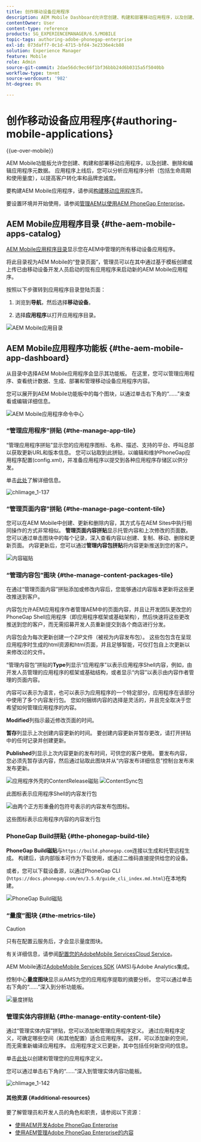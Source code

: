 ```yaml
---
title: 创作移动设备应用程序
description: AEM Mobile Dashboard允许您创建、构建和部署移动应用程序，以及创建、删除和编辑应用程序元数据。 关注此页面以了解更多信息。
contentOwner: User
content-type: reference
products: SG_EXPERIENCEMANAGER/6.5/MOBILE
topic-tags: authoring-adobe-phonegap-enterprise
exl-id: 073daff7-0c1d-4715-bfd4-3e2336e4cb88
solution: Experience Manager
feature: Mobile
role: Admin
source-git-commit: 2dae56dc9ec66f1bf36bbb24d6b0315a5f5040bb
workflow-type: tm+mt
source-wordcount: '982'
ht-degree: 0%

---
```


# 创作移动设备应用程序{#authoring-mobile-applications}

{{ue-over-mobile}}

AEM Mobile功能板允许您创建、构建和部署移动应用程序，以及创建、删除和编辑应用程序元数据。 应用程序上线后，您可以分析应用程序分析（包括生命周期和使用量度），以提高客户转化率和品牌忠诚度。

要构建AEM Mobile应用程序，请参阅[构建移动应用程序](/help/mobile/building-app-mobile-phonegap.md)页。

要设置环境并开始使用，请参阅[管理AEM以使用AEM PhoneGap Enterprise](/help/mobile/administer-phonegap.md)。

## AEM Mobile应用程序目录 {#the-aem-mobile-apps-catalog}

[AEM Mobile应用程序目录](http://localhost:4502/aem/apps.html/content/phonegap)显示您在AEM中管理的所有移动设备应用程序。

将此目录视为AEM Mobile的“登录页面”，管理员可以在其中通过基于模板创建或上传已由移动设备开发人员启动的现有应用程序来启动新的AEM Mobile应用程序。

按照以下步骤转到应用程序目录登陆页面：

1. 浏览到&#x200B;**导航**，然后选择&#x200B;**移动设备**。

1. 选择&#x200B;**应用程序**&#x200B;以打开应用程序目录。

![AEM Mobile应用目录](assets/chlimage_1-135.png)

## AEM Mobile应用程序功能板 {#the-aem-mobile-app-dashboard}

从目录中选择AEM Mobile应用程序会显示其功能板。 在这里，您可以管理应用程序、查看统计数据、生成、部署和管理移动设备应用程序内容。

您可以展开到AEM Mobile功能板中的每个图块，以通过单击右下角的“……”来查看或编辑详细信息。

![AEM Mobile应用程序命令中心](assets/chlimage_1-136.png)

### “管理应用程序”拼贴 {#the-manage-app-tile}

“管理应用程序拼贴”显示您的应用程序图标、名称、描述、支持的平台、呼叫总部以获取更新URL和版本信息。 您可以钻取到此拼贴，以编辑和维护PhoneGap应用程序配置(config.xml)，并准备应用程序以提交到各种应用程序存储区以供分发。

单击[此处](/help/mobile/phonegap-app-details-tile.md)了解详细信息。

![chlimage_1-137](assets/chlimage_1-137.png)

### “管理页面内容”拼贴 {#the-manage-page-content-tile}

您可以在AEM Mobile中创建、更新和删除内容，其方式与在AEM Sites中执行相同操作的方式非常相似。 **管理页面内容拼贴**&#x200B;显示托管内容和上次修改的页面数。 您可以通过单击图块中的每个记录，深入查看内容以创建、复制、移动、删除和更新页面。 内容更新后，您可以通过&#x200B;**管理内容包拼贴**&#x200B;将内容更新推送到您的客户。

![内容磁贴](assets/chlimage_1-138.png)

### “管理内容包”图块 {#the-manage-content-packages-tile}

在通过“管理页面内容”拼贴添加或修改内容后，您能够通过内容版本更新将这些更改推送到客户。

内容包允许AEM应用程序作者管理AEM中的页面内容，并且让开发团队更改您的PhoneGap Shell应用程序（即应用程序框架或基础架构），然后快速将这些更改推送到您的客户，而无需招募开发人员重新提交到各个商店进行分发。

内容包会为每次更新创建一个ZIP文件（被视为内容发布包）。 这些包包含在呈现应用程序时生成的html资源和html页面，并且足够智能，可仅打包自上次更新以来修改过的文件。

“管理内容包”拼贴的&#x200B;**Type**&#x200B;列显示“应用程序”以表示应用程序Shell内容，例如，由开发人员管理的应用程序的框架或基础结构，或者显示“内容”以表示由内容作者管理的页面内容。

内容可以表示为语言，也可以表示为应用程序的一个特定部分，应用程序在该部分中使用了多个内容发行包。 您如何捆绑内容的选择是灵活的，并且完全取决于您希望如何管理应用程序的内容。

**Modified**&#x200B;列指示最近修改页面的时间。

**暂存**&#x200B;列显示上次创建内容更新的时间。 要创建内容更新并暂存更改，请打开拼贴中的任何记录并创建更新。

**Published**&#x200B;列显示上次内容更新的发布时间，可供您的客户使用。 要发布内容，您必须先暂存该内容，然后通过钻取此图块并从“内容发布详细信息”控制台发布来发布更新。

![应用程序外壳的ContentRelease磁贴](assets/chlimage_1-139.png) ![ContentSync包](do-not-localize/chlimage_1-5.png)

此图标表示应用程序Shell的内容发行包

![由两个正方形重叠的包符号表示的内容发布包图标。](do-not-localize/chlimage_1-6.png)

这些图标表示应用程序内容的内容发行包

### PhoneGap Build拼贴 {#the-phonegap-build-tile}

**PhoneGap Build磁贴**&#x200B;与`https://build.phonegap.com`连接以生成和托管远程生成。 构建后，该内部版本可作为下载使用，或通过二维码直接提供给您的设备。

或者，您可以下载设备源，以通过PhoneGap CLI (`https://docs.phonegap.com/en/3.5.0/guide_cli_index.md.html`)在本地构建。

![PhoneGap Build磁贴](assets/chlimage_1-140.png)

### “量度”图块 {#the-metrics-tile}

>[!CAUTION]
>
>只有在配置云服务后，才会显示量度图块。
>
>有关详细信息，请参阅[配置您的AdobeMobile ServicesCloud Service](/help/mobile/configure-adobe-mobile-cloud-service.md)。

AEM Mobile通过[AdobeMobile Services SDK](https://experienceleague.adobe.com/docs/mobile.html) (AMS)与Adobe Analytics集成。

控制中心&#x200B;**量度图块**&#x200B;显示从AMS为您的应用程序提取的摘要分析。 您可以通过单击右下角的“……”深入到分析功能板。

![量度拼贴](assets/chlimage_1-141.png)

### 管理实体内容拼贴 {#the-manage-entity-content-tile}

通过“管理实体内容”拼贴，您可以添加和管理应用程序定义。 通过应用程序定义，可确定哪些空间（和其他配置）适合应用程序。 这样，可以添加新的空间，而无需重新编译应用程序。 应用程序定义已更新，其中包括任何新空间的信息。

单击[此处](/help/mobile/phonegap-app-definitions.md)以创建和管理您的应用程序定义。

您可以通过单击右下角的“……”深入到管理实体内容功能板。

![chlimage_1-142](assets/chlimage_1-142.png)

#### 其他资源 {#additional-resources}

要了解管理员和开发人员的角色和职责，请参阅以下资源：

* [使用AEM开发Adobe PhoneGap Enterprise](/help/mobile/developing-in-phonegap.md)
* [使用AEM管理Adobe PhoneGap Enterprise的内容](/help/mobile/administer-phonegap.md)
